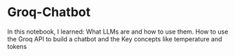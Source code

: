 # Groq-Chatbot
In this notebook, I learned: What LLMs are and how to use them. How to use the Groq API to build a chatbot and the Key concepts like temperature and tokens
